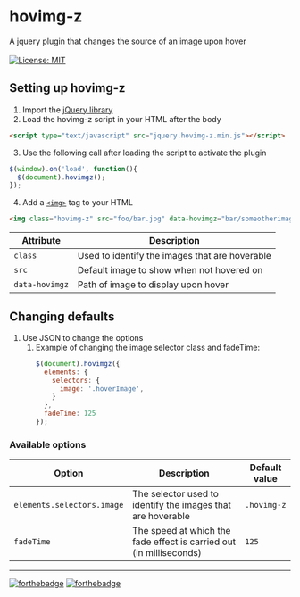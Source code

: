 # hovimg-z
A jquery plugin that changes the source of an image upon hover<br />
<br />
[![License: MIT](https://img.shields.io/badge/License-MIT-blue.svg)](https://opensource.org/licenses/MIT)
## Setting up hovimg-z
1. Import the [jQuery library](https://www.google.com "jQuery's CDN Page")
2. Load the hovimg-z script in your HTML after the body
```html
<script type="text/javascript" src="jquery.hovimg-z.min.js"></script>
```
3. Use the following call after loading the script to activate the plugin
```javascript
$(window).on('load', function(){
  $(document).hovimgz();
});
```
4. Add a [`<img>`](https://www.w3schools.com/tags/tag_img.asp "W3Schools IMG tag explenation") tag to your HTML
```html
<img class="hovimg-z" src="foo/bar.jpg" data-hovimgz="bar/someotherimage.jpg">
```
| Attribute       | Description                                       |
| --------------- | ------------------------------------------------- |
| `class`         | Used to identify the images that are hoverable    |
| `src`           | Default image to show when not hovered on         |
| `data-hovimgz`  | Path of image to display upon hover               |
## Changing defaults
1. Use JSON to change the options
    1. Example of changing the image selector class and fadeTime:
        ```javascript
        $(document).hovimgz({
          elements: {
            selectors: {
              image: '.hoverImage',
            }
          },
          fadeTime: 125
        });
        ```
### Available options

| Option                     | Description                                                          | Default value |
| -------------------------- | -------------------------------------------------------------------- | ------------- |
| `elements.selectors.image` | The selector used to identify the images that are hoverable          | `.hovimg-z`   |
| `fadeTime`                 | The speed at which the fade effect is carried out (in milliseconds)  | `125`         |
---
[![forthebadge](https://forthebadge.com/images/badges/built-with-love.svg)](https://forthebadge.com)
[![forthebadge](https://forthebadge.com/images/badges/made-with-javascript.svg)](https://forthebadge.com)
